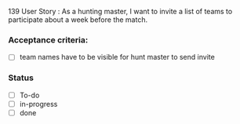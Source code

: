 139 User Story : As a hunting master, I want to invite a list of teams to participate about a week before the match. <br>

### Acceptance criteria: <br>
- [ ] team names have to be visible for hunt master to send invite

### Status 
- [ ] To-do
- [ ] in-progress
- [ ] done
